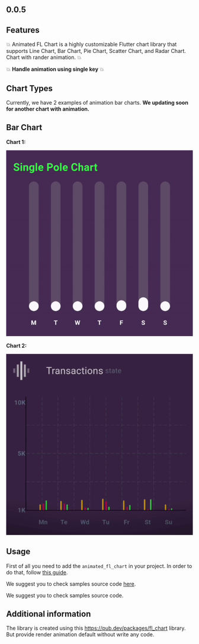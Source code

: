 ## 0.0.5

## Features

💥 Animated FL Chart is a highly customizable Flutter chart library that supports Line Chart, Bar Chart, Pie Chart, Scatter Chart, and Radar Chart. Chart with rander animation. 💥

💥 **Handle animation using single key** 💥

## Chart Types

Currently, we have 2 examples of animation bar charts. **We updating soon for another chart with animation.**

## Bar Chart

**Chart 1:**

![very good|312x197,10%](https://github.com/hardik6005/animated_fl_chart/blob/main/example/assets/gif/bar_chart_1.gif)

**Chart 2:**

![very good|312x197,10%](https://github.com/hardik6005/animated_fl_chart/blob/main/example/assets/gif/bar_chart_2.gif)


## Usage

First of all you need to add the `animated_fl_chart` in your project. In order to do that, follow [this guide](https://pub.dev/packages/animated_fl_chart).

We suggest you to check samples source code [here](https://github.com/hardik6005/animated_fl_chart).

We suggest you to check samples source code.

## Additional information

The library is created using this https://pub.dev/packages/fl_chart library. But provide render animation default without write any code.
